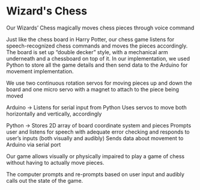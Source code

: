 # Wizard's Chess
Our Wizards’ Chess magically moves chess pieces through voice command 

Just like the chess board in Harry Potter, our chess game listens for speech-recognized chess commands and moves the pieces accordingly. 
The board is set up “double decker” style, with a mechanical arm underneath and a chessboard on top of it. 
In our implementation, we used Python to store all the game details and then send data to the Arduino for movement implementation.


We use two continuous rotation servos for moving pieces up and down the board and one micro servo with a magnet to attach to the piece being moved


Arduino -> 
Listens for serial input from Python
Uses servos to move both horizontally and vertically, accordingly

Python -> 
Stores 2D array of board coordinate system and pieces
Prompts user and listens for speech with adequate error checking and responds to user’s inputs (both visually and audibly)
Sends data about movement to Arduino via serial port


Our game allows visually or physically impaired to play a game of chess without having to actually move pieces. 

The computer prompts and re-prompts based on user input and audibly calls out the state of the game.


